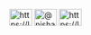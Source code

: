 <p align="left">
<a href="https://linkedin.com/in/https://linkedin.com/in/nisha-rathod-093a86190/" target="blank"><img align="center" src="https://raw.githubusercontent.com/rahuldkjain/github-profile-readme-generator/master/src/images/icons/Social/linked-in-alt.svg" alt="https://linkedin.com/in/nisha-rathod-093a86190/" height="30" width="40" /></a>
<a href="https://medium.com/@nisharathod5093" target="blank"><img align="center" src="https://raw.githubusercontent.com/rahuldkjain/github-profile-readme-generator/master/src/images/icons/Social/medium.svg" alt="@nisharathod5093" height="30" width="40" /></a>
<a href="https://leetcode.com/u/NishaRathod231/" target="blank"><img align="center" src="https://raw.githubusercontent.com/rahuldkjain/github-profile-readme-generator/master/src/images/icons/Social/leet-code.svg" alt="https://leetcode.com/u/nisharathod231/" height="30" width="40" /></a>
</p>
